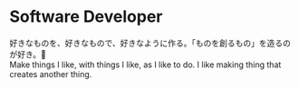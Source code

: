 # Software Developer #
好きなものを、好きなもので、好きなように作る。「ものを創るもの」を造るのが好き。👋<br/>
Make things I like, with things I like, as I like to do. I like making thing that creates another thing.
